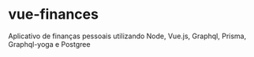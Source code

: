 # vue-finances
Aplicativo de finanças pessoais utilizando Node, Vue.js, Graphql,  Prisma, Graphql-yoga e Postgree
